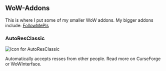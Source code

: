 ## WoW-Addons
This is where I put some of my smaller WoW addons. My bigger addons include: [FollowMePls](https://github.com/techiew/FollowMePls)

### AutoResClassic
![Icon for AutoResClassic](https://github.com/techiew/WoW-Addons/blob/master/AutoResClassic/AutoResClassic%20icon.jpg) 

Automatically accepts resses from other people. Read more on CurseForge or WoWInterface.
